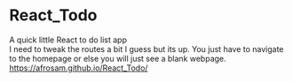 # React_Todo
A quick little React to do list app  
I need to tweak the routes a bit I guess but its up. You just have to navigate to the homepage or else you will just see a blank webpage.  
https://afrosam.github.io/React_Todo/
